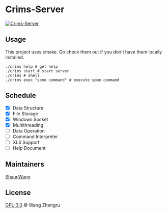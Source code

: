 # Crims-Server

[![Crims-Server](https://img.shields.io/badge/CrimsServer-Devoloping-brightgreen.svg?style=plastic-square)](https://github.com/WangZhengru/Crims/server)

## Usage

This project uses cmake. Go check them out if you don't have them locally installed. 

```shell
./crims help # get help
./crims start # start server
./crims # shell
./crims exec "some command" # execute some command
```

## Schedule

- [x] Data Structure
- [x] File Storage
- [x] Windows Socket
- [x] Multithreading
- [ ] Data Operation
- [ ] Command Interpreter
- [ ] XLS Support
- [ ] Help Document

## Maintainers

[ShaunWang](https://github.com/WangZhengru)

## License

[GPL-3.0](https://github.com/WangZhengru/Crims/blob/master/LICENSE) © Wang Zhengru